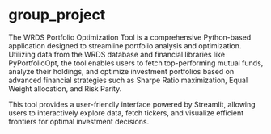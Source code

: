 # group_project
The WRDS Portfolio Optimization Tool is a comprehensive Python-based application designed to streamline portfolio analysis and optimization. Utilizing data from the WRDS database and financial libraries like PyPortfolioOpt, the tool enables users to fetch top-performing mutual funds, analyze their holdings, and optimize investment portfolios based on advanced financial strategies such as Sharpe Ratio maximization, Equal Weight allocation, and Risk Parity.

This tool provides a user-friendly interface powered by Streamlit, allowing users to interactively explore data, fetch tickers, and visualize efficient frontiers for optimal investment decisions.
